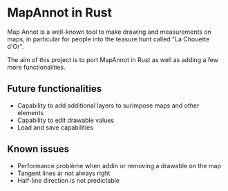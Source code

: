 # MapAnnot in Rust

Map Annot is a well-known tool to make drawing and measurements on maps, in particular for people into the teasure hunt called "La Chouette d'Or".

The aim of this project is to port MapAnnot in Rust as well as adding a few more functionalities.

## Future functionalities

- Capability to add additional layers to surimpose maps and other elements
- Capability to edit drawable values
- Load and save capabilities


## Known issues

- Performance problème when addin or removing a drawable on the map
- Tangent lines ar not always right
- Half-line direction is not predictable